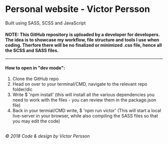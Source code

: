 # Personal website - Victor Persson
Built using SASS, SCSS and JavaScript
 #### NOTE: This GitHub repository is uploaded by a developer for developers. The idea is to showcase my workflow, file structure and tools I use when coding. Therfore there will be no finalized or minimized .css file, hence all the SCSS and SASS files. 
 ---
#### How to open in "dev mode":
<ol>
  <li>Clone the GitHub repo</li>
  <li>Head on over to your terminal/CMD, navigate to the relevant repo folder/dic</li>
  <li>Write $ 'npm install' (this will install all the various dependencies you need to work with the files - you can review them in the package.json file)</li>
  <li>Back in your termial/CMD write, $ 'npm run victor' (This will start a local live-server in your browser, while also compiling the SASS files so that you may edit the code)</li>
 </ol>



<br>
<i>© 2018 Code & design by Victor Persson </i>

